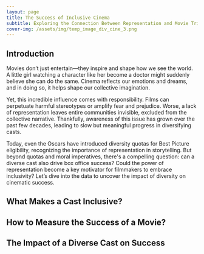 ```yaml
---
layout: page
title: The Success of Inclusive Cinema
subtitle: Exploring the Connection Between Representation and Movie Triumph
cover-img: /assets/img/temp_image_div_cine_3.png
---
```


## Introduction

Movies don’t just entertain—they inspire and shape how we see the world. A little girl watching a character like her become a doctor might suddenly believe she can do the same. Cinema reflects our emotions and dreams, and in doing so, it helps shape our collective imagination.

Yet, this incredible influence comes with responsibility. Films can perpetuate harmful stereotypes or amplify fear and prejudice. Worse, a lack of representation leaves entire communities invisible, excluded from the collective narrative. Thankfully, awareness of this issue has grown over the past few decades, leading to slow but meaningful progress in diversifying casts.

Today, even the Oscars have introduced diversity quotas for Best Picture eligibility, recognizing the importance of representation in storytelling. But beyond quotas and moral imperatives, there's a compelling question: can a diverse cast also drive box office success? Could the power of representation become a key motivator for filmmakers to embrace inclusivity? Let’s dive into the data to uncover the impact of diversity on cinematic success.

## What Makes a Cast Inclusive?

## How to Measure the Success of a Movie?

## The Impact of a Diverse Cast on Success


